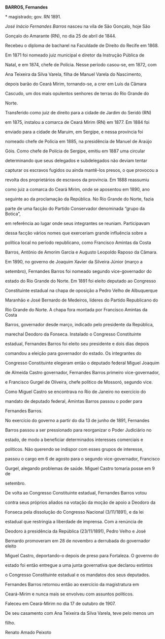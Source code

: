 **BARROS, Fernandes**



\* magistrado; gov. RN 1891.



*José Inácio Fernandes Barros* nasceu na vila de São Gonçalo, hoje São

Gonçalo do Amarante (RN), no dia 25 de abril de 1844.



Recebeu o diploma de bacharel na Faculdade de Direito do Recife em 1868.

Em 1871 foi nomeado juiz municipal e diretor da Instrução Pública de

Natal, e em 1874, chefe de Polícia. Nesse período casou-se, em 1872, com

Ana Teixeira da Silva Varela, filha de Manuel Varela do Nascimento,

depois barão do Ceará Mirim, tornando-se, a crer em Luís da Câmara

Cascudo, um dos mais opulentos senhores de terras do Rio Grande do

Norte.



Transferido como juiz de direito para a cidade de Jardim do Seridó (RN)

em 1875, instalou a comarca de Ceará Mirim (RN) em 1877. Em 1884 foi

enviado para a cidade de Maruim, em Sergipe, e nessa província foi

nomeado chefe de Polícia em 1885, na presidência de Manuel de Araújo

Góis. Como chefe de Polícia de Sergipe, emitiu em 1887 uma circular

determinando que seus delegados e subdelegados não deviam tentar

capturar os escravos fugidos ou ainda mantê-los presos, o que provocou a

revolta dos proprietários de escravos da província. Em 1888 reassumiu

como juiz a comarca do Ceará Mirim, onde se aposentou em 1890, ano

seguinte ao da proclamação da República. No Rio Grande do Norte, fazia

parte de uma facção do Partido Conservador denominada “grupo da Botica”,

em referência ao lugar onde seus integrantes se reuniam. Participavam

dessa facção vários nomes que exerceriam grande influência sobre a

política local no período republicano, como Francisco Amintas da Costa

Barros, Antônio de Amorim Garcia e Augusto Leopoldo Raposo da Câmara.



Em 1890, no governo de Joaquim Xavier da Silveira Júnior (março a

setembro), Fernandes Barros foi nomeado segundo vice-governador do

estado do Rio Grande do Norte. Em 1891 foi eleito deputado ao Congresso

Constituinte estadual na chapa de oposição a Pedro Velho de Albuquerque

Maranhão e José Bernardo de Medeiros, líderes do Partido Republicano do

Rio Grande do Norte. A chapa fora montada por Francisco Amintas da Costa

Barros, governador desde março, indicado pelo presidente da República,

marechal Deodoro da Fonseca. Instalado o Congresso Constituinte

estadual, Fernandes Barros foi eleito seu presidente e dois dias depois

comandou a eleição para governador do estado. Os integrantes do

Congresso Constituinte elegeram então o deputado federal Miguel Joaquim

de Almeida Castro governador, Fernandes Barros primeiro vice-governador,

e Francisco Gurgel de Oliveira, chefe político de Mossoró, segundo vice.

Como Miguel Castro se encontrava no Rio de Janeiro no exercício do

mandato de deputado federal, Amintas Barros passou o poder para

Fernandes Barros.



No exercício do governo a partir do dia 13 de junho de 1891, Fernandes

Barros passou a ser pressionado para reorganizar o Poder Judiciário no

estado, de modo a beneficiar determinados interesses comerciais e

políticos. Não querendo se indispor com esses grupos de interesse,

passou o cargo em 6 de agosto para o segundo vice-governador, Francisco

Gurgel, alegando problemas de saúde. Miguel Castro tomaria posse em 9 de

setembro.



De volta ao Congresso Constituinte estadual, Fernandes Barros votou

contra seus próprios aliados na votação da moção de apoio a Deodoro da

Fonseca pela dissolução do Congresso Nacional (3/11/1891), e da lei

estadual que restringia a liberdade de imprensa. Com a renúncia de

Deodoro à presidência da República (23/11/1891), Pedro Velho e José

Bernardo promoveram em 28 de novembro a derrubada do governador eleito

Miguel Castro, deportando-o depois de preso para Fortaleza. O governo do

estado foi então entregue a uma junta governativa que declarou extintos

o Congresso Constituinte estadual e os mandatos dos seus deputados.

Fernandes Barros retornou então ao exercício da magistratura em

Ceará-Mirim e nunca mais se envolveu com assuntos políticos.



Faleceu em Ceará-Mirim no dia 17 de outubro de 1907.



De seu casamento com Ana Teixeira da Silva Varela, teve pelo menos um

filho.



Renato Amado Peixoto



